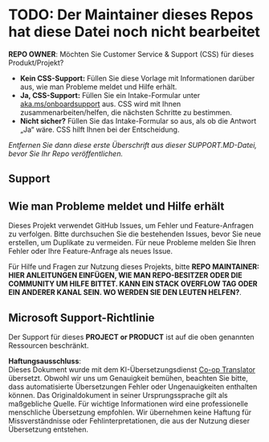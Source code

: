 <!--
CO_OP_TRANSLATOR_METADATA:
{
  "original_hash": "50518c351b4501f2649aeaba31c2592e",
  "translation_date": "2025-07-12T07:27:54+00:00",
  "source_file": "SUPPORT.md",
  "language_code": "de"
}
-->
# TODO: Der Maintainer dieses Repos hat diese Datei noch nicht bearbeitet

**REPO OWNER**: Möchten Sie Customer Service & Support (CSS) für dieses Produkt/Projekt?

- **Kein CSS-Support:** Füllen Sie diese Vorlage mit Informationen darüber aus, wie man Probleme meldet und Hilfe erhält.
- **Ja, CSS-Support:** Füllen Sie ein Intake-Formular unter [aka.ms/onboardsupport](https://aka.ms/onboardsupport) aus. CSS wird mit Ihnen zusammenarbeiten/helfen, die nächsten Schritte zu bestimmen.
- **Nicht sicher?** Füllen Sie das Intake-Formular so aus, als ob die Antwort „Ja“ wäre. CSS hilft Ihnen bei der Entscheidung.

*Entfernen Sie dann diese erste Überschrift aus dieser SUPPORT.MD-Datei, bevor Sie Ihr Repo veröffentlichen.*

## Support

## Wie man Probleme meldet und Hilfe erhält

Dieses Projekt verwendet GitHub Issues, um Fehler und Feature-Anfragen zu verfolgen. Bitte durchsuchen Sie die bestehenden Issues, bevor Sie neue erstellen, um Duplikate zu vermeiden. Für neue Probleme melden Sie Ihren Fehler oder Ihre Feature-Anfrage als neues Issue.

Für Hilfe und Fragen zur Nutzung dieses Projekts, bitte **REPO MAINTAINER: HIER ANLEITUNGEN EINFÜGEN, WIE MAN REPO-BESITZER ODER DIE COMMUNITY UM HILFE BITTET. KANN EIN STACK OVERFLOW TAG ODER EIN ANDERER KANAL SEIN. WO WERDEN SIE DEN LEUTEN HELFEN?**.

## Microsoft Support-Richtlinie

Der Support für dieses **PROJECT or PRODUCT** ist auf die oben genannten Ressourcen beschränkt.

**Haftungsausschluss**:  
Dieses Dokument wurde mit dem KI-Übersetzungsdienst [Co-op Translator](https://github.com/Azure/co-op-translator) übersetzt. Obwohl wir uns um Genauigkeit bemühen, beachten Sie bitte, dass automatisierte Übersetzungen Fehler oder Ungenauigkeiten enthalten können. Das Originaldokument in seiner Ursprungssprache gilt als maßgebliche Quelle. Für wichtige Informationen wird eine professionelle menschliche Übersetzung empfohlen. Wir übernehmen keine Haftung für Missverständnisse oder Fehlinterpretationen, die aus der Nutzung dieser Übersetzung entstehen.